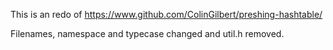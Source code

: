 This is an redo of https://www.github.com/ColinGilbert/preshing-hashtable/

Filenames, namespace and typecase changed and util.h removed.

